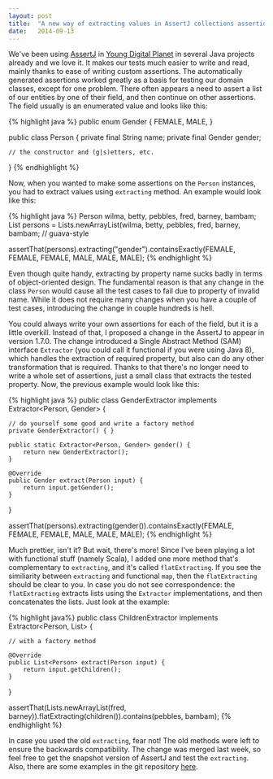 ```yaml
---
layout: post
title:  "A new way of extracting values in AssertJ collections assertions"
date:   2014-09-13  
---
```

We've been using [AssertJ](http://www.assertj.org) in [Young Digital Planet](http://www.ydp.eu) in several Java projects already and we love it. It makes our tests much easier to write and read, mainly thanks to ease of writing custom assertions. The automatically generated assertions worked greatly as a basis for testing our domain classes, except for one problem. There often appears a need to assert a list of our entities by one of their field, and then continue on other assertions. The field usually is an enumerated value and looks like this:

{% highlight java %}
public enum Gender {
    FEMALE,
    MALE,
}

public class Person {
    private final String name;
    private final Gender gender;

    // the constructor and (g|s)etters, etc.
}
{% endhighlight %}

Now, when you wanted to make some assertions on the `Person` instances, you had to extract values using `extracting` method. An example would look like this:

{% highlight java %}
Person wilma, betty, pebbles, fred, barney, bambam;
List<Person> persons = Lists.newArrayList(wilma, betty, pebbles, fred, barney, bambam; // guava-style

assertThat(persons).extracting("gender").containsExactly(FEMALE, FEMALE, FEMALE, MALE, MALE, MALE);
{% endhighlight %}

Even though quite handy, extracting by property name sucks badly in terms of object-oriented design. The fundamental reason is that any change in the class `Person` would cause all the test cases to fail due to property of invalid name. While it does not require many changes when you have a couple of test cases, introducing the change in couple hundreds is hell.

You could always write your own assertions for each of the field, but it is a little overkill. Instead of that, I proposed a change in the AssertJ to appear in version 1.7.0. The change introduced a Single Abstract Method (SAM) interface `Extractor` (you could call it functional if you were using Java 8), which handles the extraction of required property, but also can do any other transformation that is required. Thanks to that there's no longer need to write a whole set of assertions, just a small class that extracts the tested property. Now, the previous example would look like this:

{% highlight java %}
public class GenderExtractor implements Extractor<Person, Gender> {

    // do yourself some good and write a factory method
    private GenderExtractor() { }

    public static Extractor<Person, Gender> gender() {
        return new GenderExtractor();
    }

    @Override
    public Gender extract(Person input) {
        return input.getGender();
    }
}

assertThat(persons).extracting(gender()).containsExactly(FEMALE, FEMALE, FEMALE, MALE, MALE, MALE);
{% endhighlight %}

Much prettier, isn't it? But wait, there's more! Since I've been playing a lot with functional stuff (namely Scala), I added one more method that's complementary to `extracting`, and it's called `flatExtracting`. If you see the similiarity between `extracting` and functional `map`, then the `flatExtracting` should be clear to you. In case you do not see correspondence: the `flatExtracting` extracts lists using the `Extractor` implementations, and then concatenates the lists. Just look at the example:

{% highlight java%}
public class ChildrenExtractor implements Extractor<Person, List<Person>> {
    
    // with a factory method    

    @Override
    public List<Person> extract(Person input) {
        return input.getChildren();
    }
}

assertThat(Lists.newArrayList(fred, barney)).flatExtracting(children()).contains(pebbles, bambam);
{% endhighlight %}

In case you used the old `extracting`, fear not! The old methods were left to ensure the backwards compatibility. The change was merged last week, so feel free to get the snapshot version of AssertJ and test the `extracting`. Also, there are some examples in the git repository [here](https://github.com/joel-costigliola/assertj-examples/pull/17).
